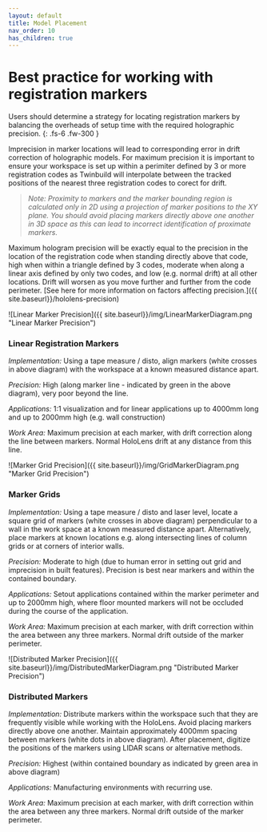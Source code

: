 ```yaml
---
layout: default
title: Model Placement
nav_order: 10
has_children: true
---
```


# Best practice for working with registration markers

Users should determine a strategy for locating registration markers by balancing the overheads of setup time with the required holographic precision.
{: .fs-6 .fw-300 }

Imprecision in marker locations will lead to corresponding error in drift correction of holographic models. For maximum precision it is important to ensure your workspace is set up within a perimiter defined by 3 or more registration codes as Twinbuild will interpolate between the tracked positions of the nearest three registration codes to corect for drift.

> _Note: Proximity to markers and the marker bounding region is calculated only in 2D using a projection of marker positions to the XY plane. You should avoid placing markers directly above one another in 3D space as this can lead to incorrect identification of proximate markers._

Maximum hologram precision will be exactly equal to the precision in the location of the registration code when standing directly above that code, high when within a triangle defined by 3 codes, moderate when along a linear axis defined by only two codes, and low (e.g. normal drift) at all other locations. Drift will worsen as you move further and further from the code perimeter. [See here for more information on factors affecting precision.]({{ site.baseurl}}/hololens-precision)

![Linear Marker Precision]({{ site.baseurl}}/img/LinearMarkerDiagram.png "Linear Marker Precision")

### Linear Registration Markers

_Implementation:_ Using a tape measure / disto, align markers (white crosses in above diagram) with the workspace at a known measured distance apart.

_Precision:_ High (along marker line - indicated by green in the above diagram), very poor beyond the line.

_Applications:_ 1:1 visualization and for linear applications up to 4000mm long and up to 2000mm high (e.g. wall construction)

_Work Area:_ Maximum precision at each marker, with drift correction along the line between markers. Normal HoloLens drift at any distance from this line.

![Marker Grid Precision]({{ site.baseurl}}/img/GridMarkerDiagram.png "Marker Grid Precision")

### Marker Grids

_Implementation:_ Using a tape measure / disto and laser level, locate a square grid of markers (white crosses in above diagram) perpendicular to a wall in the work space at a known measured distance apart. Alternatively, place markers at known locations e.g. along intersecting lines of column grids or at corners of interior walls.

_Precision:_ Moderate to high (due to human error in setting out grid and imprecision in built features). Precision is best near markers and within the contained boundary.

_Applications:_ Setout applications contained within the marker perimeter and up to 2000mm high, where floor mounted markers will not be occluded during the course of the application.

_Work Area:_ Maximum precision at each marker, with drift correction within the area between any three markers. Normal drift outside of the marker perimeter.

![Distributed Marker Precision]({{ site.baseurl}}/img/DistributedMarkerDiagram.png "Distributed Marker Precision")

### Distributed Markers

_Implementation:_ Distribute markers within the workspace such that they are frequently visible while working with the HoloLens. Avoid placing markers directly above one another. Maintain approximately 4000mm spacing between markers (white dots in above diagram). After placement, digitize the positions of the markers using LIDAR scans or alternative methods.

_Precision:_ Highest (within contained boundary as indicated by green area in above diagram)

_Applications:_ Manufacturing environments with recurring use.

_Work Area:_ Maximum precision at each marker, with drift correction within the area between any three markers. Normal drift outside of the marker perimeter.
